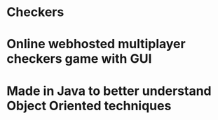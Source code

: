 # Checkers
# Online webhosted multiplayer checkers game with GUI
# Made in Java to better understand Object Oriented techniques
